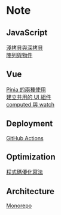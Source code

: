 # Note

## JavaScript

[淺拷貝與深拷貝](./javaScript/callByReference)
<br/>
[陣列與物件](./javaScript/arrayAndObject)

## Vue

[Pinia 的兩種使用](./vue/pinia)
<br/>
[建立共用的 UI 組件](./vue/component)
<br/>
[computed 與 watch](./vue/computedAndWatch)

## Deployment

[GitHub Actions](./deployment/githubActions)

## Optimization

[程式碼優化寫法](./optimization/code)

## Architecture

[Monorepo](./architecture/monorepo)
